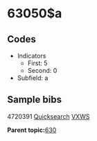 # 63050$a

## Codes

-   Indicators
    -   First: 5
    -   Second: 0
-   Subfield: a

## Sample bibs

4720391 [Quicksearch](https://search.library.yale.edu/catalog/4720391) [VXWS](http://prodorbis.library.yale.edu:7014/vxws/GetHoldingsService?bibId=4720391)

**Parent topic:**[630](../../tags/630/630.md)

